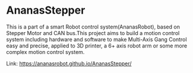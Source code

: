 # AnanasStepper
This is a part of a smart Robot control system(AnanasRobot), based on Stepper Motor and CAN bus.This project aims to build a motion control system including hardware and software to make Multi-Axis Gang Control easy and precise, applied to 3D printer, a 6+ axis robot arm or some more complex motion control system. 

Link:
https://ananasrobot.github.io/AnanasStepper/
